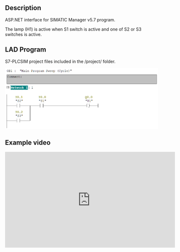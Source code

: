 ﻿## Description

ASP.NET interface for SIMATIC Manager v5.7 program.

The lamp (H1) is active when S1 switch is active and one of S2 or S3 switches is active.

## LAD Program

S7-PLCSIM project files included in the /project/ folder.

![LAD block](block.png)

## Example video

<iframe width="560" height="315" src="https://www.youtube.com/embed/IW8OWaEb-oE" title="YouTube video player" frameborder="0" allow="accelerometer; autoplay; clipboard-write; encrypted-media; gyroscope; picture-in-picture" allowfullscreen></iframe>